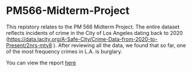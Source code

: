 # PM566-Midterm-Project
This repistory relates to the PM 566 Midterm Project.
The entire dataset reflects incidents of crime in the City of Los Angeles dating back to 2020 (https://data.lacity.org/A-Safe-City/Crime-Data-from-2020-to-Present/2nrs-mtv8 ). 
After reviewing all the data, we found that so far, one of the most frequency crimes in L.A. is burglary.  

You can view the report [here](https://rawcdn.githack.com/yina-liu/PM566-Midterm-Project/103337018f06e33fa1a1cd6a287f880803842b98/Midterm-Project-Yina.html)
